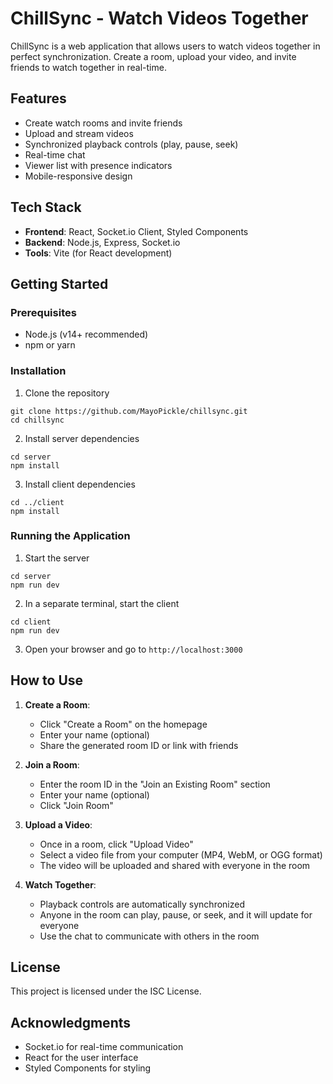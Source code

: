 # ChillSync - Watch Videos Together

ChillSync is a web application that allows users to watch videos together in perfect synchronization. Create a room, upload your video, and invite friends to watch together in real-time.

## Features

- Create watch rooms and invite friends
- Upload and stream videos
- Synchronized playback controls (play, pause, seek)
- Real-time chat
- Viewer list with presence indicators
- Mobile-responsive design

## Tech Stack

- **Frontend**: React, Socket.io Client, Styled Components
- **Backend**: Node.js, Express, Socket.io
- **Tools**: Vite (for React development)

## Getting Started

### Prerequisites

- Node.js (v14+ recommended)
- npm or yarn

### Installation

1. Clone the repository
```
git clone https://github.com/MayoPickle/chillsync.git
cd chillsync
```

2. Install server dependencies
```
cd server
npm install
```

3. Install client dependencies
```
cd ../client
npm install
```

### Running the Application

1. Start the server
```
cd server
npm run dev
```

2. In a separate terminal, start the client
```
cd client
npm run dev
```

3. Open your browser and go to `http://localhost:3000`

## How to Use

1. **Create a Room**:
   - Click "Create a Room" on the homepage
   - Enter your name (optional)
   - Share the generated room ID or link with friends

2. **Join a Room**:
   - Enter the room ID in the "Join an Existing Room" section
   - Enter your name (optional)
   - Click "Join Room"

3. **Upload a Video**:
   - Once in a room, click "Upload Video"
   - Select a video file from your computer (MP4, WebM, or OGG format)
   - The video will be uploaded and shared with everyone in the room

4. **Watch Together**:
   - Playback controls are automatically synchronized
   - Anyone in the room can play, pause, or seek, and it will update for everyone
   - Use the chat to communicate with others in the room

## License

This project is licensed under the ISC License.

## Acknowledgments

- Socket.io for real-time communication
- React for the user interface
- Styled Components for styling 